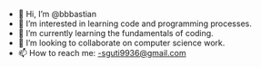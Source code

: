 - 👋 Hi, I’m @bbbastian
- 👀 I’m interested in learning code and programming processes.
- 🌱 I’m currently learning the fundamentals of coding.
- 💞️ I’m looking to collaborate on computer science work.
- 📫 How to reach me: -sguti9936@gmail.com

<!---
bbbastian/bbbastian is a ✨ special ✨ repository because its `README.md` (this file) appears on your GitHub profile.
You can click the Preview link to take a look at your changes.
--->
